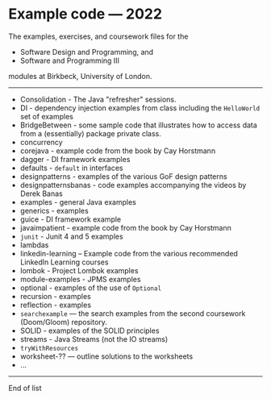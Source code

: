 # Example code — 2022
The examples, exercises, and coursework files for the 

- Software Design and Programming, and 
- Software and Programming III 

modules at Birkbeck, University of London.

------

+ Consolidation - The Java "refresher" sessions.
+ DI - dependency injection examples from class including the `HelloWorld` set of examples
+ BridgeBetween - some sample code that illustrates how to access data from a (essentially) package private class.
+ concurrency
+ corejava - example code from the book by Cay Horstmann
+ dagger - DI framework examples
+ defaults - `default` in interfaces
+ designpatterns - examples of the various GoF design patterns
+ designpatternsbanas - code examples accompanying the videos by Derek Banas
+ examples - general Java examples
+ generics - examples
+ guice - DI framework example
+ javaimpatient - example code from the book by Cay Horstmann
+ `junit` - Junit 4 and 5 examples
+ lambdas
+ linkedin-learning – Example code from the various recommended LinkedIn Learning courses
+ lombok - Project Lombok examples
+ module-examples - JPMS examples
+ optional - examples of the use of `Optional`
+ recursion - examples
+ reflection - examples
+ `searchexample` — the search examples from the second coursework (Doom/Gloom) repository.
+ SOLID - examples of the SOLID principles
+ streams - Java Streams (not the IO streams)
+ `tryWithResources` 
+ worksheet-?? — outline solutions to the worksheets
+ ...

------

End of list
